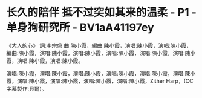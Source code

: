 # 长久的陪伴 抵不过突如其来的温柔 - P1 - 单身狗研究所 - BV1aA41197ey

《大人的心》 詞:李宗盛 曲:陳小霞，編曲:陳小霞，演唱:陳小霞，演唱:陳小霞，編曲:陳小霞，演唱:陳小霞，演唱:陳小霞，演唱:陳小霞，演唱:陳小霞，演唱:陳小霞，演唱:陳小霞，演唱:陳小霞。

演唱:陳小霞，演唱:陳小霞，演唱:陳小霞，演唱:陳小霞，演唱:陳小霞，演唱:陳小霞，演唱:陳小霞，演唱:陳小霞，演唱:陳小霞，演唱:陳小霞，Zither Harp，(CC字幕製作:貝爾)。

